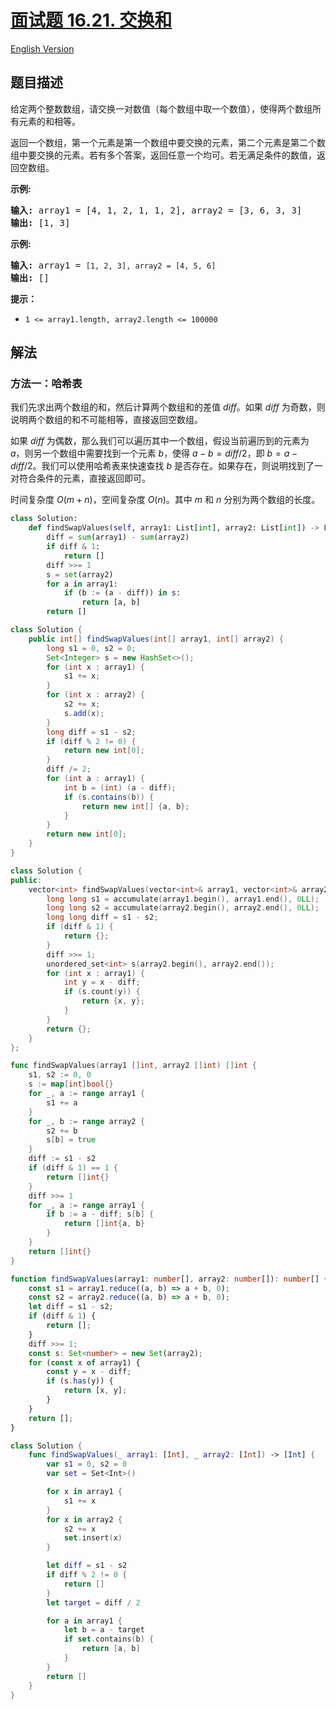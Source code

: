 # [面试题 16.21. 交换和](https://leetcode.cn/problems/sum-swap-lcci)

[English Version](/lcci/16.21.Sum%20Swap/README_EN.md)

## 题目描述

<!-- 这里写题目描述 -->
<p>给定两个整数数组，请交换一对数值（每个数组中取一个数值），使得两个数组所有元素的和相等。</p>

<p>返回一个数组，第一个元素是第一个数组中要交换的元素，第二个元素是第二个数组中要交换的元素。若有多个答案，返回任意一个均可。若无满足条件的数值，返回空数组。</p>

<p><strong>示例:</strong></p>

<pre><strong>输入:</strong> array1 = [4, 1, 2, 1, 1, 2], array2 = [3, 6, 3, 3]
<strong>输出:</strong> [1, 3]
</pre>

<p><strong>示例:</strong></p>

<pre><strong>输入:</strong> array1 = <code>[1, 2, 3], array2 = [4, 5, 6]</code>
<strong>输出: </strong>[]</pre>

<p><strong>提示：</strong></p>

<ul>
	<li><code>1 &lt;= array1.length, array2.length &lt;= 100000</code></li>
</ul>

## 解法

### 方法一：哈希表

我们先求出两个数组的和，然后计算两个数组和的差值 $diff$。如果 $diff$ 为奇数，则说明两个数组的和不可能相等，直接返回空数组。

如果 $diff$ 为偶数，那么我们可以遍历其中一个数组，假设当前遍历到的元素为 $a$，则另一个数组中需要找到一个元素 $b$，使得 $a - b = diff / 2$，即 $b = a - diff / 2$。我们可以使用哈希表来快速查找 $b$ 是否存在。如果存在，则说明找到了一对符合条件的元素，直接返回即可。

时间复杂度 $O(m + n)$，空间复杂度 $O(n)$。其中 $m$ 和 $n$ 分别为两个数组的长度。

<!-- tabs:start -->

```python
class Solution:
    def findSwapValues(self, array1: List[int], array2: List[int]) -> List[int]:
        diff = sum(array1) - sum(array2)
        if diff & 1:
            return []
        diff >>= 1
        s = set(array2)
        for a in array1:
            if (b := (a - diff)) in s:
                return [a, b]
        return []
```

```java
class Solution {
    public int[] findSwapValues(int[] array1, int[] array2) {
        long s1 = 0, s2 = 0;
        Set<Integer> s = new HashSet<>();
        for (int x : array1) {
            s1 += x;
        }
        for (int x : array2) {
            s2 += x;
            s.add(x);
        }
        long diff = s1 - s2;
        if (diff % 2 != 0) {
            return new int[0];
        }
        diff /= 2;
        for (int a : array1) {
            int b = (int) (a - diff);
            if (s.contains(b)) {
                return new int[] {a, b};
            }
        }
        return new int[0];
    }
}
```

```cpp
class Solution {
public:
    vector<int> findSwapValues(vector<int>& array1, vector<int>& array2) {
        long long s1 = accumulate(array1.begin(), array1.end(), 0LL);
        long long s2 = accumulate(array2.begin(), array2.end(), 0LL);
        long long diff = s1 - s2;
        if (diff & 1) {
            return {};
        }
        diff >>= 1;
        unordered_set<int> s(array2.begin(), array2.end());
        for (int x : array1) {
            int y = x - diff;
            if (s.count(y)) {
                return {x, y};
            }
        }
        return {};
    }
};
```

```go
func findSwapValues(array1 []int, array2 []int) []int {
	s1, s2 := 0, 0
	s := map[int]bool{}
	for _, a := range array1 {
		s1 += a
	}
	for _, b := range array2 {
		s2 += b
		s[b] = true
	}
	diff := s1 - s2
	if (diff & 1) == 1 {
		return []int{}
	}
	diff >>= 1
	for _, a := range array1 {
		if b := a - diff; s[b] {
			return []int{a, b}
		}
	}
	return []int{}
}
```

```ts
function findSwapValues(array1: number[], array2: number[]): number[] {
    const s1 = array1.reduce((a, b) => a + b, 0);
    const s2 = array2.reduce((a, b) => a + b, 0);
    let diff = s1 - s2;
    if (diff & 1) {
        return [];
    }
    diff >>= 1;
    const s: Set<number> = new Set(array2);
    for (const x of array1) {
        const y = x - diff;
        if (s.has(y)) {
            return [x, y];
        }
    }
    return [];
}
```

```swift
class Solution {
    func findSwapValues(_ array1: [Int], _ array2: [Int]) -> [Int] {
        var s1 = 0, s2 = 0
        var set = Set<Int>()

        for x in array1 {
            s1 += x
        }
        for x in array2 {
            s2 += x
            set.insert(x)
        }

        let diff = s1 - s2
        if diff % 2 != 0 {
            return []
        }
        let target = diff / 2

        for a in array1 {
            let b = a - target
            if set.contains(b) {
                return [a, b]
            }
        }
        return []
    }
}
```

<!-- tabs:end -->

<!-- end -->
